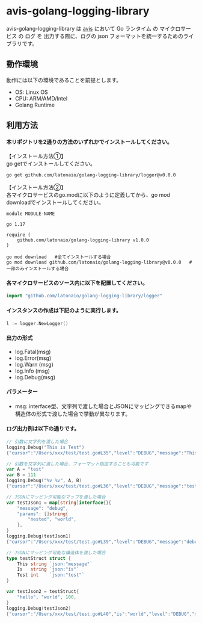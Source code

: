 # avis-golang-logging-library

avis-golang-logging-library は [avis](https://github.com/latonaio/avis) において Go ランタイム の マイクロサービス の ログ を 出力する際に、ログの json フォーマットを統一するためのライブラリです。

## 動作環境

動作には以下の環境であることを前提とします。

* OS: Linux OS    
* CPU: ARM/AMD/Intel   
* Golang Runtime

## 利用方法

#### 本リポジトリを2通りの方法のいずれかでインストールしてください。

【インストール方法①】  
go getでインストールしてください。  

```sh
go get github.com/latonaio/golang-logging-library/logger@v0.0.0 
```

【インストール方法②】  
各マイクロサービスのgo.modに以下のように定義してから、go mod downloadでインストールしてください。  

```
module MODULE-NAME

go 1.17

require (
	github.com/latonaio/golang-logging-library v1.0.0
)
```

```
go mod download   #全てインストールする場合
go mod download github.com/latonaio/golang-logging-library@v0.0.0   #一部のみインストールする場合
```

#### 各マイクロサービスのソース内に以下を配置してください。

```go
import "github.com/latonaio/golang-logging-library/logger"
```

#### インスタンスの作成は下記のように実行します。

```go
l := logger.NewLogger()
```

#### 出力の形式

- log.Fatal(msg) 
- log.Error(msg)
- log.Warn (msg)
- log.Info (msg)
- log.Debug(msg)
 
#### パラメーター

- msg: interface型、文字列で渡した場合とJSONにマッピングできるmapや構造体の形式で渡した場合で挙動が異なります。

#### ログ出力例は以下の通りです。

```go
// 引数に文字列を渡した場合
logging.Debug("This is Test")
{"cursor":"/Users/xxx/test/test.go#L35","level":"DEBUG","message":"This is Test","time":"2021-11-05T18:33:49.495918+09:00"}

// 引数を文字列に渡した場合、フォーマット指定することも可能です
var A = "test"
var B = 111
logging.Debug("%v %v", A, B)
{"cursor":"/Users/xxx/test/test.go#L36","level":"DEBUG","message":"test 111","time":"2021-11-05T18:33:49.496388+09:00"}

// JSONにマッピング可能なマップを渡した場合
var testJson1 = map[string]interface{}{
    "message": "debug",
    "params": []string{
        "nested", "world",
    },
}
logging.Debug(testJson1)
{"cursor":"/Users/xxx/test/test.go#L39","level":"DEBUG","message":"debug","params":["nested","world"],"time":"2021-11-05T18:33:49.496445+09:00"}

// JSONにマッピング可能な構造体を渡した場合
type testStruct struct {
	This string `json:"message"`
	Is   string `json:"is"`
	Test int    `json:"test"`
}

var testJson2 = testStruct{
    "hello", "world", 100,
}
logging.Debug(testJson2)
{"cursor":"/Users/xxx/test/test.go#L40","is":"world","level":"DEBUG","message":"hello","test":100,"time":"2021-11-05T18:33:49.496519+09:00"}

```

